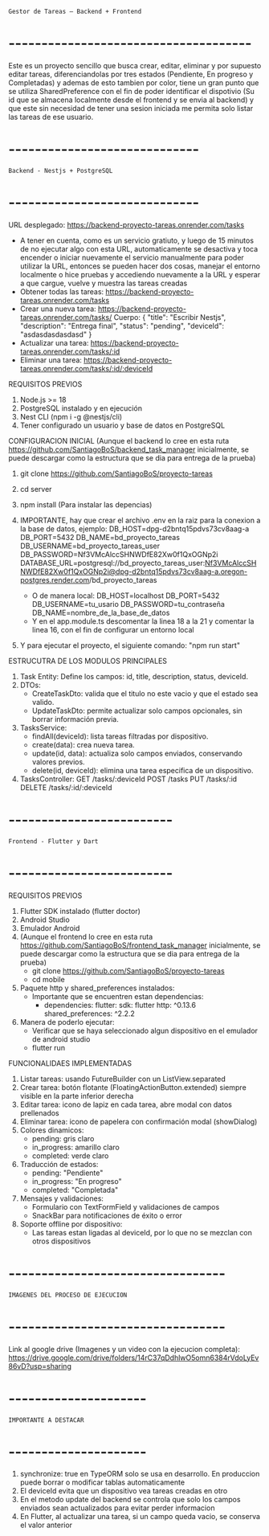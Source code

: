     Gestor de Tareas — Backend + Frontend
#   -------------------------------------     #
Este es un proyecto sencillo que busca crear, editar, eliminar y por supuesto editar tareas, diferenciandolas por tres estados (Pendiente, En progreso y Completadas) y ademas de esto tambien por color, tiene un gran punto que se utiliza SharedPreference con el fin de poder identificar el dispotivio (Su id que se almacena localmente desde el frontend y se envia al backend) y que este sin necesidad de tener una sesion iniciada me permita solo listar las tareas de ese usuario.


#   -----------------------------    #
    Backend - Nestjs + PostgreSQL
#   -----------------------------    #
URL desplegado: https://backend-proyecto-tareas.onrender.com/tasks
- A tener en cuenta, como es un servicio gratiuto, y luego de 15 minutos de no ejecutar algo con esta URL, automaticamente se desactiva y toca encender o iniciar nuevamente el servicio manualmente para poder utilizar la URL, entonces se pueden hacer dos cosas, manejar el entorno localmente o hice pruebas y accediendo nuevamente a la URL y esperar a que cargue, vuelve y muestra las tareas creadas
- Obtener todas las tareas: https://backend-proyecto-tareas.onrender.com/tasks
- Crear una nueva tarea: https://backend-proyecto-tareas.onrender.com/tasks/
    Cuerpo:
    {
        "title": "Escribir Nestjs",
        "description": "Entrega final",
        "status": "pending",
        "deviceId": "asdasdasdasdasd"
    }
- Actualizar una tarea: https://backend-proyecto-tareas.onrender.com/tasks/:id
- Eliminar una tarea: https://backend-proyecto-tareas.onrender.com/tasks/:id/:deviceId

REQUISITOS PREVIOS
1. Node.js >= 18
2. PostgreSQL instalado y en ejecución
3. Nest CLI (npm i -g @nestjs/cli)
4. Tener configurado un usuario y base de datos en PostgreSQL


CONFIGURACION INICIAL
(Aunque el backend lo cree en esta ruta https://github.com/SantiagoBoS/backend_task_manager inicialmente, se puede descargar como la estructura que se dia para entrega de la prueba)
1. git clone https://github.com/SantiagoBoS/proyecto-tareas
2. cd server
3. npm install (Para instalar las depencias)
4. IMPORTANTE, hay que crear el archivo .env en la raiz para la conexion a la base de datos, ejemplo:
    DB_HOST=dpg-d2bntq15pdvs73cv8aag-a
    DB_PORT=5432
    DB_NAME=bd_proyecto_tareas
    DB_USERNAME=bd_proyecto_tareas_user
    DB_PASSWORD=Nf3VMcAlccSHNWDfE82Xw0f1QxOGNp2i
    DATABASE_URL=postgresql://bd_proyecto_tareas_user:Nf3VMcAlccSHNWDfE82Xw0f1QxOGNp2i@dpg-d2bntq15pdvs73cv8aag-a.oregon-postgres.render.com/bd_proyecto_tareas

    - O de manera local: 
        DB_HOST=localhost
        DB_PORT=5432
        DB_USERNAME=tu_usario
        DB_PASSWORD=tu_contraseña
        DB_NAME=nombre_de_la_base_de_datos
    - Y en el app.module.ts descomentar la linea 18 a la 21 y comentar la linea 16, con el fin de configurar un entorno local

5. Y para ejecutar el proyecto, el siguiente comando: "npm run start"


ESTRUCUTRA DE LOS MODULOS PRINCIPALES
1. Task Entity: Define los campos: id, title, description, status, deviceId.
2. DTOs:
    - CreateTaskDto: valida que el titulo no este vacio y que el estado sea valido.
    - UpdateTaskDto: permite actualizar solo campos opcionales, sin borrar información previa.
3. TasksService:
    - findAll(deviceId): lista tareas filtradas por dispositivo.
    - create(data): crea nueva tarea.
    - update(id, data): actualiza solo campos enviados, conservando valores previos.
    - delete(id, deviceId): elimina una tarea especifica de un dispositivo.
4. TasksController:
    GET /tasks/:deviceId
    POST /tasks
    PUT /tasks/:id
    DELETE /tasks/:id/:deviceId

#   -------------------------    #
    Frontend - Flutter y Dart
#   -------------------------    #
REQUISITOS PREVIOS
1. Flutter SDK instalado (flutter doctor)
2. Android Studio
3. Emulador Android
4. (Aunque el frontend lo cree en esta ruta https://github.com/SantiagoBoS/frontend_task_manager inicialmente, se puede descargar como la estructura que se dia para entrega de la prueba)
   - git clone https://github.com/SantiagoBoS/proyecto-tareas
   - cd mobile
5. Paquete http y shared_preferences instalados: 
    - Importante que se encuentren estan dependencias:
        - dependencies:
            flutter:
                sdk: flutter
            http: ^0.13.6
            shared_preferences: ^2.2.2
6. Manera de poderlo ejecutar: 
   - Verificar que se haya seleccionado algun dispositivo en el emulador de android studio
   - flutter run


FUNCIONALIDAES IMPLEMENTADAS
1. Listar tareas: usando FutureBuilder con un ListView.separated
2. Crear tarea: botón flotante (FloatingActionButton.extended) siempre visible en la parte inferior derecha
3. Editar tarea: icono de lapiz en cada tarea, abre modal con datos prellenados
4. Eliminar tarea: icono de papelera con confirmación modal (showDialog)
5. Colores dinamicos:
    - pending: gris claro
    - in_progress: amarillo claro
    - completed: verde claro
6. Traducción de estados:
    - pending: "Pendiente"
    - in_progress: "En progreso"
    - completed: "Completada"
7. Mensajes y validaciones:
    - Formulario con TextFormField y validaciones de campos
    - SnackBar para notificaciones de éxito o error
8. Soporte offline por dispositivo:
    - Las tareas estan ligadas al deviceId, por lo que no se mezclan con otros dispositivos


#   ---------------------------------    #
    IMAGENES DEL PROCESO DE EJECUCION
#   ---------------------------------    #
Link al google drive (Imagenes y un video con la ejecucion completa): https://drive.google.com/drive/folders/14rC37qDdhlwO5omn6384rVdoLyEv86vD?usp=sharing


#   ---------------------    #
    IMPORTANTE A DESTACAR
#   ---------------------    #
1. synchronize: true en TypeORM solo se usa en desarrollo. En produccion puede borrar o modificar tablas automaticamente
2. El deviceId evita que un dispositivo vea tareas creadas en otro
3. En el metodo update del backend se controla que solo los campos enviados sean actualizados para evitar perder informacion
4. En Flutter, al actualizar una tarea, si un campo queda vacio, se conserva el valor anterior